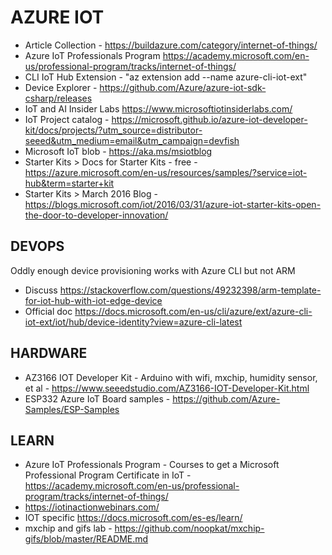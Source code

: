 # AZURE IOT

* Article Collection - https://buildazure.com/category/internet-of-things/
* Azure IoT Professionals Program <https://academy.microsoft.com/en-us/professional-program/tracks/internet-of-things/>
* CLI IoT Hub Extension - "az extension add --name azure-cli-iot-ext"
* Device Explorer - https://github.com/Azure/azure-iot-sdk-csharp/releases
* IoT and AI Insider Labs <https://www.microsoftiotinsiderlabs.com/>
* IoT Project catalog - https://microsoft.github.io/azure-iot-developer-kit/docs/projects/?utm_source=distributor-seeed&utm_medium=email&utm_campaign=devfish
* Microsoft IoT blob - https://aka.ms/msiotblog
* Starter Kits > Docs for Starter Kits - free - https://azure.microsoft.com/en-us/resources/samples/?service=iot-hub&term=starter+kit
* Starter Kits > March 2016 Blog - https://blogs.microsoft.com/iot/2016/03/31/azure-iot-starter-kits-open-the-door-to-developer-innovation/

## DEVOPS

Oddly enough device provisioning works with Azure CLI but not ARM

* Discuss <https://stackoverflow.com/questions/49232398/arm-template-for-iot-hub-with-iot-edge-device>
* Official doc <https://docs.microsoft.com/en-us/cli/azure/ext/azure-cli-iot-ext/iot/hub/device-identity?view=azure-cli-latest>

## HARDWARE

* AZ3166 IOT Developer Kit - Arduino with wifi, mxchip, humidity sensor, et al - https://www.seeedstudio.com/AZ3166-IOT-Developer-Kit.html
* ESP332 Azure IoT Board samples - https://github.com/Azure-Samples/ESP-Samples

## LEARN

* Azure IoT Professionals Program - Courses to get  a Microsoft Professional Program Certificate in IoT - <https://academy.microsoft.com/en-us/professional-program/tracks/internet-of-things/>
* <https://iotinactionwebinars.com/>
* IOT specific <https://docs.microsoft.com/es-es/learn/>
* mxchip and gifs lab - https://github.com/noopkat/mxchip-gifs/blob/master/README.md
